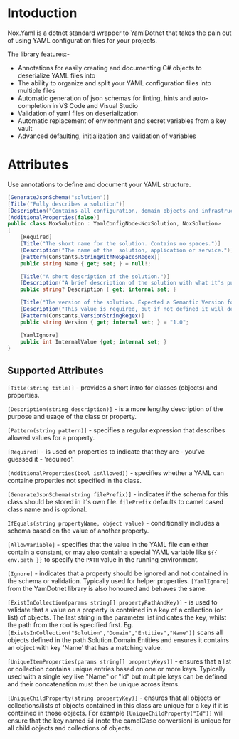 # Intoduction

Nox.Yaml is a dotnet standard wrapper to YamlDotnet that takes the pain out of using YAML configuration files for your projects.

The library features:-

- Annotations for easily creating and documenting C# objects to deserialize YAML files into
- The ability to organize and split your YAML configuration files into multiple files
- Automatic generation of json schemas for linting, hints and auto-completion in VS Code and Visual Studio
- Validation of yaml files on deserialization
- Automatic replacement of environment and secret variables from a key vault
- Advanced defaulting, initialization and validation of variables

# Attributes

Use annotations to define and document your YAML structure.

``` csharp
[GenerateJsonSchema("solution")]
[Title("Fully describes a solution")]
[Description("Contains all configuration, domain objects and infrastructure declarations that defines a solution.")]
[AdditionalProperties(false)]
public class NoxSolution : YamlConfigNode<NoxSolution, NoxSolution>
{
    [Required]
    [Title("The short name for the solution. Contains no spaces.")]
    [Description("The name of the  solution, application or service.")]
    [Pattern(Constants.StringWithNoSpacesRegex)]
    public string Name { get; set; } = null!;

    [Title("A short description of the solution.")]
    [Description("A brief description of the solution with what it's purpose or goals are.")]
    public string? Description { get; internal set; }

    [Title("The version of the solution. Expected a Semantic Version format.")]
    [Description("This value is required, but if not defined it will default to '1.0'.")]
    [Pattern(Constants.VersionStringRegex)]
    public string Version { get; internal set; } = "1.0";

    [YamlIgnore]
    public int InternalValue {get; internal set; }
}
```

## Supported Attributes

`[Title(string title)]` - provides a short intro for classes (objects) and properties.

`[Description(string description)]` - is a more lengthy description of the purpose and usage of the class or property.

`[Pattern(string pattern)]` - specifies a regular expression that describes allowed values for a property.

`[Required]` - is used on properties to indicate that they are - you've guessed it - 'required'.

`[AdditionalProperties(bool isAllowed)]` - specifies whether a YAML can containe properties not specified in the class.

`[GenerateJsonSchema(string filePrefix)]` - indicates if the schema for this class should be stored in it's own file. `filePrefix` defaults to camel cased class name and is optional.

`IfEquals(string propertyName, object value)` - conditionally includes a schema based on the value of another property.

`[AllowVariable]` - specifies that the value in the YAML file can either contain a constant, or may also contain a special YAML variable like `${{ env.path }}` to specify the `PATH` value in the running environment.

`[Ignore]` - indicates that a property should be ignored and not contained in the schema or validation. Typically used for helper properties. `[YamlIgnore]` from the YamDotnet library is also honoured and behaves the same.

`[ExistInCollection(params string[] propertyPathAndKey)]` - is used to validate that a value on a property is contained in a key of a collection (or list) of objects. The last string in the parameter list indicates the key, whilst the path from the root is specified first. Eg. `[ExistsInCollection("Solution","Domain","Entities","Name")]` scans all objects defined in the path Solution.Domain.Entities and ensures it contains an object with key 'Name' that has a matching value.

`[UniqueItemProperties(params string[] propertyKeys)]` - ensures that a list or collection contains unique entries based on one or more keys. Typically used with a single key like "Name" or "Id" but multiple keys can be defined and their concatenation must then be unique across items.

`[UniqueChildProperty(string propertyKey)]` - ensures that all objects or collections/lists of objects contained in this class are unique for a key if it is contained in those objects. For example `[UniqueChildProperty("Id")]` will ensure that the key named `id` (note the camelCase conversion) is unique for all child objects and collections of objects.